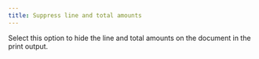 ```yaml
---
title: Suppress line and total amounts
---
```



Select this option to hide the line and total amounts on the document in the print output.
